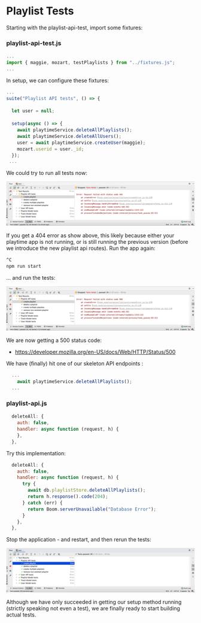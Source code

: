 # Playlist Tests

Starting with the playlist-api-test, import some fixtures:

### playlist-api-test.js

~~~javascript
...
import { maggie, mozart, testPlaylists } from "../fixtures.js";
...
~~~

In setup, we can configure these fixtures:

~~~javascript
...
suite("Playlist API tests", () => {

  let user = null;

  setup(async () => {
    await playtimeService.deleteAllPlaylists();
    await playtimeService.deleteAllUsers();
    user = await playtimeService.createUser(maggie);
    mozart.userid = user._id;
  });
 ...
~~~

We could try to run all tests now:

![](img/02.png)

If you get a 404 error as show above, this likely because either your playtime app is not running, or is still running the previous version (before we introduce the new playlist api routes). Run the app again:

~~~bash
^C
npm run start
~~~

... and run the tests:

![](img/03.png)

We are now getting a 500 status code:

- <https://developer.mozilla.org/en-US/docs/Web/HTTP/Status/500>

We have (finally) hit one of our skeleton API endpoints :

~~~javascript
  ...
    await playtimeService.deleteAllPlaylists();
  ...
~~~

### playlist-api.js

~~~javascript
  deleteAll: {
    auth: false,
    handler: async function (request, h) {
    },
  },
~~~

Try this implementation:

~~~javascript
  deleteAll: {
    auth: false,
    handler: async function (request, h) {
      try {
        await db.playlistStore.deleteAllPlaylists();
        return h.response().code(204);
      } catch (err) {
        return Boom.serverUnavailable("Database Error");
      }
    },
  },
~~~

Stop the application - and restart, and then rerun the tests:

![](img/04.png)

Although we have only succeeded in getting our setup method running (strictly speaking not even a test), we are finally ready to start building actual tests.